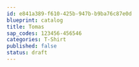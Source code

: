 ```yaml
---
id: e841a389-f610-425b-947b-b9ba76c87e0d
blueprint: catalog
title: Tomas
sap_codes: 123456-456546
categories: T-Shirt
published: false
status: draft
---
```

